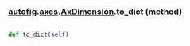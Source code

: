 ### [autofig](autofig.md).[axes](autofig.axes.md).[AxDimension](autofig.axes.AxDimension.md).to_dict (method)


```py

def to_dict(self)

```


